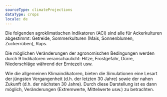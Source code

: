 ```yaml
---
sourceType: climateProjections
dataType: crops
locale: de
---
```


Die folgenden agroklimatischen Indikatoren (ACI) sind alle für Ackerkulturen
abgestimmt: Getreide, Sommerkulturen (Mais, Sonnenblumen, Zuckerrüben), Raps.

Die möglichen Veränderungen der agronomischen Bedingungen werden durch 9
Indikatoren veranschaulicht: Hitze, Frostgefahr, Dürre, Niederschläge während
der Erntezeit usw.

Wie die allgemeinen Klimaindikatoren, bieten die Simulationen eine Lesart der
jüngsten Vergangenheit (d.h. der letzten 30 Jahre) sowie der nahen Zukunft
(d.h. der nächsten 30 Jahre). Durch diese Darstellung ist es dann möglich,
Veränderungen (Extremwerte, Mittelwerte usw.) zu betrachten.
